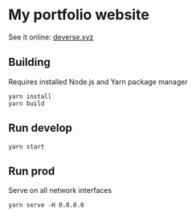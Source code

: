 # My portfolio website

See it online: [deverse.xyz](https://deverse.xyz)

## Building

Requires installed Node.js and Yarn package manager

    yarn install
    yarn build

## Run develop

    yarn start

## Run prod

Serve on all network interfaces

    yarn serve -H 0.0.0.0